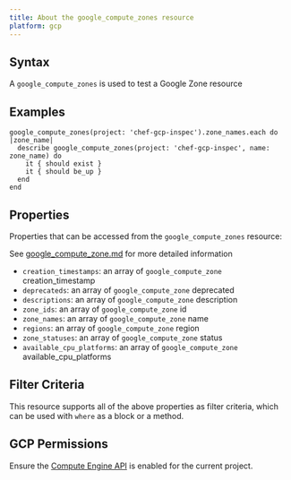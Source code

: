 ```yaml
---
title: About the google_compute_zones resource
platform: gcp
---
```


## Syntax
A `google_compute_zones` is used to test a Google Zone resource

## Examples
```
google_compute_zones(project: 'chef-gcp-inspec').zone_names.each do |zone_name|
  describe google_compute_zones(project: 'chef-gcp-inspec', name: zone_name) do
    it { should exist }
    it { should be_up }
  end
end
```

## Properties
Properties that can be accessed from the `google_compute_zones` resource:

See [google_compute_zone.md](google_compute_zone.md) for more detailed information
  * `creation_timestamps`: an array of `google_compute_zone` creation_timestamp
  * `deprecateds`: an array of `google_compute_zone` deprecated
  * `descriptions`: an array of `google_compute_zone` description
  * `zone_ids`: an array of `google_compute_zone` id
  * `zone_names`: an array of `google_compute_zone` name
  * `regions`: an array of `google_compute_zone` region
  * `zone_statuses`: an array of `google_compute_zone` status
  * `available_cpu_platforms`: an array of `google_compute_zone` available_cpu_platforms

## Filter Criteria
This resource supports all of the above properties as filter criteria, which can be used
with `where` as a block or a method.

## GCP Permissions

Ensure the [Compute Engine API](https://console.cloud.google.com/apis/library/compute.googleapis.com/) is enabled for the current project.
